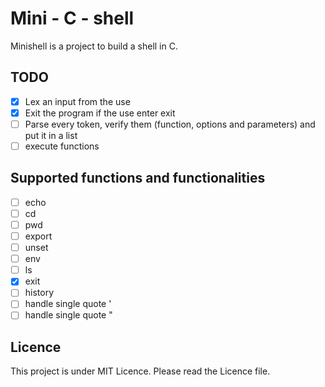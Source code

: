 # Mini - C - shell

Minishell is a project to build a shell in C.

## TODO

- [x] Lex an input from the use
- [x] Exit the program if the use enter exit
- [ ] Parse every token, verify them (function, options and parameters) and put it in a list
- [ ] execute functions

## Supported functions and functionalities

- [ ] echo
- [ ] cd
- [ ] pwd
- [ ] export
- [ ] unset
- [ ] env
- [ ] ls
- [x] exit
- [ ] history
- [ ] handle single quote '
- [ ] handle single quote "

## Licence

This project is under MIT Licence. Please read the Licence file.
